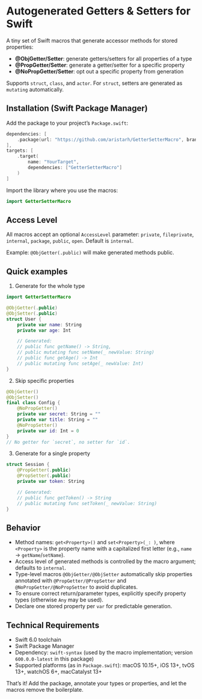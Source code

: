 # Autogenerated Getters & Setters for Swift

A tiny set of Swift macros that generate accessor methods for stored properties:
- **@ObjGetter/Setter**: generate getters/setters for all properties of a type
- **@PropGetter/Setter**: generate a getter/setter for a specific property
- **@NoPropGetter/Setter**: opt out a specific property from generation

Supports `struct`, `class`, and `actor`. For `struct`, setters are generated as `mutating` automatically.

## Installation (Swift Package Manager)
Add the package to your project’s `Package.swift`:

```swift
dependencies: [
    .package(url: "https://github.com/aristarh/GetterSetterMacro", branch: "main")
],
targets: [
    .target(
        name: "YourTarget",
        dependencies: ["GetterSetterMacro"]
    )
]
```

Import the library where you use the macros:

```swift
import GetterSetterMacro
```

## Access Level
All macros accept an optional `AccessLevel` parameter: `private`, `fileprivate`, `internal`, `package`, `public`, `open`.
Default is `internal`.

Example: `@ObjGetter(.public)` will make generated methods public.

## Quick examples

1) Generate for the whole type
```swift
import GetterSetterMacro

@ObjGetter(.public)
@ObjSetter(.public)
struct User {
    private var name: String
    private var age: Int

    // Generated:
    // public func getName() -> String,
    // public mutating func setName(_ newValue: String)
    // public func getAge() -> Int
    // public mutating func setAge(_ newValue: Int)
}
```

2) Skip specific properties
```swift
@ObjGetter()
@ObjSetter()
final class Config {
    @NoPropGetter()
    private var secret: String = ""
    private var title: String = ""
    @NoPropSetter()
    private var id: Int = 0
}
// No getter for `secret`, no setter for `id`.
```

3) Generate for a single property
```swift
struct Session {
    @PropGetter(.public)
    @PropSetter(.public)
    private var token: String

    // Generated:
    // public func getToken() -> String
    // public mutating func setToken(_ newValue: String)
}
```

## Behavior
- Method names: `get<Property>()` and `set<Property>(_: )`, where `<Property>` is the property name with a capitalized first letter (e.g., `name` → `getName`/`setName`).
- Access level of generated methods is controlled by the macro argument; defaults to `internal`.
- Type-level macros `@ObjGetter/@ObjSetter` automatically skip properties annotated with `@PropGetter/@PropSetter` and `@NoPropGetter/@NoPropSetter` to avoid duplicates.
- To ensure correct return/parameter types, explicitly specify property types (otherwise `Any` may be used).
- Declare one stored property per `var` for predictable generation.

## Technical Requirements
- Swift 6.0 toolchain
- Swift Package Manager
- Dependency: `swift-syntax` (used by the macro implementation; version `600.0.0-latest` in this package)
- Supported platforms (as in `Package.swift`): macOS 10.15+, iOS 13+, tvOS 13+, watchOS 6+, macCatalyst 13+

That’s it! Add the package, annotate your types or properties, and let the macros remove the boilerplate.
